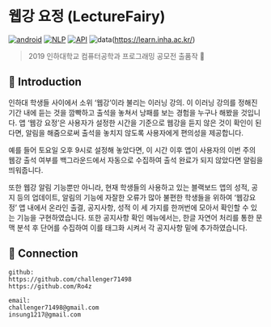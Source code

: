 # 웹강 요정 (LectureFairy) 
[![android](https://img.shields.io/badge/app-android-blue?logo=android)](https://developer.android.com/)
[![NLP](https://img.shields.io/badge/NLP-KOMORAN-red.svg?logo=github)](https://github.com/shin285/KOMORAN)
[![API](https://img.shields.io/badge/API-Google-blueviolet.svg?logo=google)](https://developers.google.com/calendar)
![data](https://img.shields.io/badge/data-web-brightgreen.svg)(https://learn.inha.ac.kr/)


>  2019 인하대학교 컴퓨터공학과 프로그래밍 공모전 출품작 :1st_place_medal:

## :open_book: Introduction
인하대 학생들 사이에서 소위 ‘웹강’이라 불리는 이러닝 강의. 이 이러닝 강의를 정해진 기간 내에 듣는 것을 깜빡하고 출석을 놓쳐서 낭패를 보는 경험을 누구나 해봤을 것입니다.   앱 ‘웹강 요정’은 사용자가 설정한 시간을 기준으로 웹강을 듣지 않은 것이 확인이 된다면, 알림을 해줌으로써 출석을 놓치지 않도록 사용자에게 편의성을 제공합니다. 

  예를 들어 토요일 오후 9시로 설정해 놓았다면, 이 시간 이후 앱이 사용자의 이번 주의 웹강 출석 여부를 백그라운드에서 자동으로 수집하여 출석 완료가 되지 않았다면 알림을 띄워줍니다. 
  
  또한 웹강 알림 기능뿐만 아니라, 현재 학생들의 사용하고 있는 블랙보드 앱의 성적, 공지 등의 업데이트, 알림의 기능에 자잘한 오류가 많아 불편한 학생들을 위하여 ‘웹강요정’ 앱 내에서 온라인 출결, 공지사항, 성적 이 세 가지를 한꺼번에 모아서 확인할 수 있는 기능을 구현하였습니다. 또한 공지사항 확인 메뉴에서는, 한글 자연어 처리를 통한 문맥 분석 후 단어를 수집하여 이를 태그화 시켜서 각 공지사항 밑에 추가하였습니다.
## :handshake: Connection
```
github:
https://github.com/challenger71498
https://github.com/Ro4z

email:
challenger71498@gmail.com
insung1217@gmail.com
```
